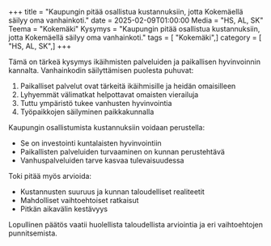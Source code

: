 +++
title = "Kaupungin pitää osallistua kustannuksiin, jotta Kokemäellä säilyy oma vanhainkoti."
date = 2025-02-09T01:00:00
Media = "HS, AL, SK"
Teema = "Kokemäki"
Kysymys = "Kaupungin pitää osallistua kustannuksiin, jotta Kokemäellä säilyy oma vanhainkoti."
tags = [ "Kokemäki",]
category = [ "HS, AL, SK",]
+++

Tämä on tärkeä kysymys ikäihmisten palveluiden ja paikallisen hyvinvoinnin kannalta. Vanhainkodin säilyttämisen puolesta puhuvat:

1. Paikalliset palvelut ovat tärkeitä ikäihmisille ja heidän omaisilleen
2. Lyhyemmät välimatkat helpottavat omaisten vierailuja
3. Tuttu ympäristö tukee vanhusten hyvinvointia
4. Työpaikkojen säilyminen paikkakunnalla

Kaupungin osallistumista kustannuksiin voidaan perustella:
- Se on investointi kuntalaisten hyvinvointiin
- Paikallisten palveluiden turvaaminen on kunnan perustehtävä
- Vanhuspalveluiden tarve kasvaa tulevaisuudessa

Toki pitää myös arvioida:
- Kustannusten suuruus ja kunnan taloudelliset realiteetit
- Mahdolliset vaihtoehtoiset ratkaisut
- Pitkän aikavälin kestävyys

Lopullinen päätös vaatii huolellista taloudellista arviointia ja eri vaihtoehtojen punnitsemista.